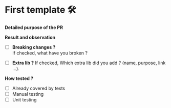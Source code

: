 # First template :hammer_and_wrench:

**Detailed purpose of the PR**
<!--What existing problem does the PR solve?/
What is the current behavior? -->



**Result and observation**
<!--Please describe the new behaviour you’ve introduced. -->
<!-- Add some screenshots or a good gif of the new behavior, if you’ve introduced UI change -->



- [ ]  **Breaking changes ?**  
If checked, what have you broken ?

- [ ] **Extra lib ?** 
If checked, Which extra lib did you add ? (name, purpose, link ...).

**How tested ?**
 - [ ] Already covered by tests
 - [ ] Manual testing
 - [ ] Unit testing
